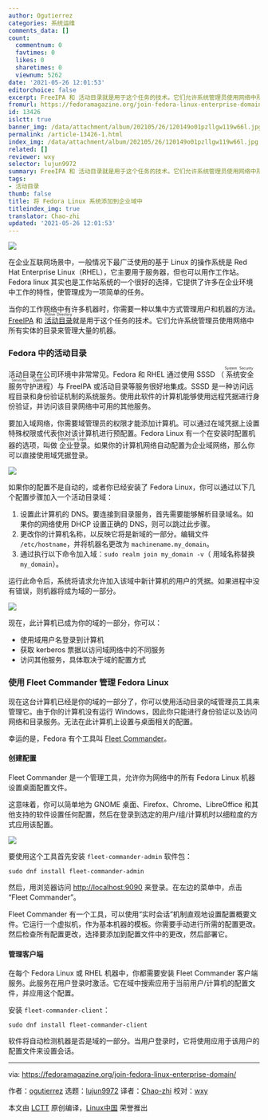 ```yaml
---
author: Ogutierrez
categories: 系统运维
comments_data: []
count:
  commentnum: 0
  favtimes: 0
  likes: 0
  sharetimes: 0
  viewnum: 5262
date: '2021-05-26 12:01:53'
editorchoice: false
excerpt: FreeIPA 和 活动目录就是用于这个任务的技术。它们允许系统管理员使用网络中所有实体的目录来管理大量的机器。
fromurl: https://fedoramagazine.org/join-fedora-linux-enterprise-domain/
id: 13426
islctt: true
banner_img: /data/attachment/album/202105/26/120149o01pzllgw119w66l.jpg
permalink: /article-13426-1.html
index_img: /data/attachment/album/202105/26/120149o01pzllgw119w66l.jpg.thumb.jpg
related: []
reviewer: wxy
selector: lujun9972
summary: FreeIPA 和 活动目录就是用于这个任务的技术。它们允许系统管理员使用网络中所有实体的目录来管理大量的机器。
tags:
- 活动目录
thumb: false
title: 将 Fedora Linux 系统添加到企业域中
titleindex_img: true
translator: Chao-zhi
updated: '2021-05-26 12:01:53'
---
```


![](/data/attachment/album/202105/26/120149o01pzllgw119w66l.jpg)


在企业互联网场景中，一般情况下最广泛使用的基于 Linux 的操作系统是 Red Hat Enterprise Linux（RHEL），它主要用于服务器，但也可以用作工作站。Fedora linux 其实也是工作站系统的一个很好的选择，它提供了许多在企业环境中工作的特性，使管理成为一项简单的任务。


当你的工作网络中有许多机器时，你需要一种以集中方式管理用户和机器的方法。[FreeIPA](https://www.freeipa.org/page/Main_Page) 和 <ruby> <a href="https://en.wikipedia.org/wiki/Active_Directory">  活动目录 </a> <rt>  Active Directory </rt></ruby> 就是用于这个任务的技术。它们允许系统管理员使用网络中所有实体的目录来管理大量的机器。


### Fedora 中的活动目录


活动目录在公司环境中非常常见。Fedora 和 RHEL 通过使用 SSSD （<ruby> 系统安全服务守护进程 <rt>  System Security Services Daemon </rt></ruby>）与 FreeIPA 或活动目录等服务很好地集成。SSSD 是一种访问远程目录和身份验证机制的系统服务。使用此软件的计算机能够使用远程凭据进行身份验证，并访问该目录网络中可用的其他服务。


要加入域网络，你需要域管理员的权限才能添加计算机。可以通过在域凭据上设置特殊权限或代表你对该计算机进行预配置。Fedora Linux 有一个在安装时配置机器的选项，叫做<ruby> 企业登录 <rt>  Enterprise Login </rt></ruby>。如果你的计算机网络自动配置为企业域网络，那么你可以直接使用域凭据登录。


![](/data/attachment/album/202105/26/120154yq8an95nfi8zrbx3.png)


如果你的配置不是自动的，或者你已经安装了 Fedora Linux，你可以通过以下几个配置步骤加入一个活动目录域：


1. 设置此计算机的 DNS。要连接到目录服务，首先需要能够解析目录域名。如果你的网络使用 DHCP 设置正确的 DNS，则可以跳过此步骤。
2. 更改你的计算机名称，以反映它将是新域的一部分。编辑文件 `/etc/hostname`，并将机器名更改为 `machinename.my_domain`。
3. 通过执行以下命令加入域：`sudo realm join my_domain -v`（ 用域名称替换 `my_domain`）。


运行此命令后，系统将请求允许加入该域中新计算机的用户的凭据。如果进程中没有错误，则机器将成为域的一部分。


![](/data/attachment/album/202105/26/120154dzc0j91zm0zwjhjh.png)


现在，此计算机已成为你的域的一部分，你可以：


* 使用域用户名登录到计算机
* 获取 kerberos 票据以访问域网络中的不同服务
* 访问其他服务，具体取决于域的配置方式


### 使用 Fleet Commander 管理 Fedora Linux


现在这台计算机已经是你的域的一部分了，你可以使用活动目录的域管理员工具来管理它。由于你的计算机没有运行 Windows，因此你只能进行身份验证以及访问网络和目录服务。无法在此计算机上设置与桌面相关的配置。


幸运的是，Fedora 有个工具叫 [Fleet Commander](https://fleet-commander.org/)。


#### 创建配置


Fleet Commander 是一个管理工具，允许你为网络中的所有 Fedora Linux 机器设置桌面配置文件。


这意味着，你可以简单地为 GNOME 桌面、Firefox、Chrome、LibreOffice 和其他支持的软件设置任何配置，然后在登录到选定的用户/组/计算机时以细粒度的方式应用该配置。


![](/data/attachment/album/202105/26/120154ludxgx4axgdk64uy.png)


要使用这个工具首先安装 `fleet-commander-admin` 软件包：



```
sudo dnf install fleet-commander-admin

```

然后，用浏览器访问 [http://localhost:9090](http://localhost:9090/) 来登录。在左边的菜单中，点击 “Fleet Commander”。


Fleet Commander 有一个工具，可以使用“实时会话”机制直观地设置配置概要文件。它运行一个虚拟机，作为基本机器的模板。你需要手动进行所需的配置更改。然后检查所有配置更改，选择要添加到配置文件中的更改，然后部署它。


#### 管理客户端


在每个 Fedora Linux 或 RHEL 机器中，你都需要安装 Fleet Commander 客户端服务。此服务在用户登录时激活。它在域中搜索应用于当前用户/计算机的配置文件，并应用这个配置。


安装 `fleet-commander-client`：



```
sudo dnf install fleet-commander-client

```

软件将自动检测机器是否是域的一部分。当用户登录时，它将使用应用于该用户的配置文件来设置会话。




---


via: <https://fedoramagazine.org/join-fedora-linux-enterprise-domain/>


作者：[ogutierrez](https://fedoramagazine.org/author/ogutierrez/) 选题：[lujun9972](https://github.com/lujun9972) 译者：[Chao-zhi](https://github.com/Chao-zhi) 校对：[wxy](https://github.com/wxy)


本文由 [LCTT](https://github.com/LCTT/TranslateProject) 原创编译，[Linux中国](https://linux.cn/) 荣誉推出
